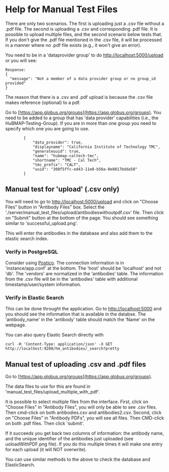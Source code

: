 # Help for Manual Test Files

There are only two scenarios. The first is uploading just a .csv file without a .pdf file.
The second is uploading a .csv and corresponding .pdf file.
It is possible to upload multiple files, and the second scenario below tests that.
If you don't give the .pdf file mentioned in the .csv file, it will be processed in
a manner where no .pdf file exists (e.g., it won't give an error).

You need to be in a 'dataprovider group' to do [http://localhost:5000/upload](http://localhost:5000/upload) or you will see:
```
Response:
{
  "message": "Not a member of a data provider group or no group_id provided"
}
```

The reason that there is a .csv and .pdf upload is because the .csv file makes reference (optional) to a pdf.

Go to [https://app.globus.org/groups](https://app.globus.org/groups).
You need to be added to a group that has 'data provider' capabilities (i.e., the HuBMAP-Testing-Group).
If you are in more than one group you need to specify which one you are going to use.

```
        {
            "data_provider": true,
            "displayname": "California Institute of Technology TMC",
            "generateuuid": true,
            "name": "hubmap-caltech-tmc",
            "shortname": "TMC - Cal Tech",
            "tmc_prefix": "CALT",
            "uuid": "308f5ffc-ed43-11e8-b56a-0e8017bdda58"
        }
```

## Manual test for 'upload' (.csv only)

You will need to go to [http://localhost:5000/upload](http://localhost:5000/upload)
and click on "Choose Files" button in "Antibody Files" box.
Select the './server/manual_test_files/upload/antibodieswithoutpdf.csv' file.
Then click on "Submit" button at the bottom of the page.
You should see something similar to 'successful_upload.png'.

This will enter the antibodies in the database and also add them to the elastic search index.

### Verify in PostgreSQL

Consider using [Postico](https://eggerapps.at/postico/).
The connection information is in 'instance/app.conf' at the bottom.
The 'host' should be 'localhost' and not 'db'.
The 'vendors' are normalized in the 'antibodies' table.
The information from the .csv file will be in the 'antibodies'
table with additional timestamp/user/system information.

### Verify in Elastic Search

This can be done throught the application.
Go to [http://localhost:5000](http://localhost:5000) and you
should see the information that is available in the databse.
The 'antibody_name' in the 'antibody' table should match the 'Name' on the webpage.

You can also query Elastic Search directly with
```commandline
curl -H 'Content-Type: application/json' -X GET http://localhost:9200/hm_antibodies/_search?pretty
```

## Manual test of uploading .csv and .pdf files

Go to [https://app.globus.org/groups](https://app.globus.org/groups).

The data files to use for this are found in 'manual_test_files/upload_multiple_with_pdf'.

It is possible to select multiple files from the interface.
First, click on "Choose Files" in "Antibody Files",
you will only be able to see .csv files. Then cmd-click on both antibodies.csv and antibodies2.csv.
Second, click on "Choose Files" in "Antibody PDFs", you will see all files.
Then CMD-click on both .pdf files. Then click 'submit'.

If it succeeds you get back two columns of information: the antibody name,
and the unique identifier of the antibodies just uploaded (see uoloadWithPDF.png file).
If you do this multiple times it will make one entry for each upload (it will NOT overwrite).

You can use similar methods to the above to check the database and ElasticSearch.
